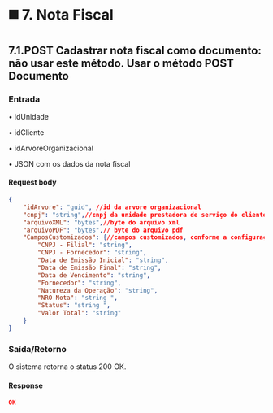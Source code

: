# ◼️ 7. Nota Fiscal

## 7.1.**POST** Cadastrar nota fiscal como documento: não usar este método. Usar o método POST Documento

### Entrada

• idUnidade

• idCliente

• idArvoreOrganizacional

• JSON com os dados da nota fiscal

#### Request body

```json
{
    "idArvore": "guid", //id da arvore organizacional
    "cnpj": "string",//cnpj da unidade prestadora de serviço do cliente
    "arquivoXML": "bytes",//byte do arquivo xml
    "arquivoPDF": "bytes",// byte do arquivo pdf
    "CamposCustomizados": {//campos customizados, conforme a configuração do idArvore informado.
        "CNPJ - Filial": "string",
        "CNPJ - Fornecedor": "string",
        "Data de Emissão Inicial": "string",
        "Data de Emissão Final": "string",
        "Data de Vencimento": "string",
        "Fornecedor": "string",
        "Natureza da Operação": "string",
        "NRO Nota": "string ",
        "Status": "string ",
        "Valor Total": "string"
    }
}
```

### Saída/Retorno

O sistema retorna o status 200 OK.

#### Response

```json
OK
```

